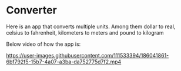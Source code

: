 # Converter

Here is an app that converts multiple units. Among them dollar to real, celsius to fahrenheit, kilometers to meters and pound to kilogram

Below video of how the app is:

https://user-images.githubusercontent.com/111533394/186041861-6bf792f5-15b7-4a07-a3ba-da752775d7f2.mp4


